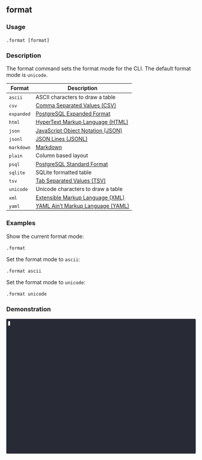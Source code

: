 ## format

### Usage

```text
.format [format]
```

### Description

The format command sets the format mode for the CLI. The default format mode is `unicode`.

| Format     | Description                                                                         |
|------------|-------------------------------------------------------------------------------------|
| `ascii`    | ASCII characters to draw a table                                                    |
| `csv`      | [Comma Separated Values (CSV)](https://www.ietf.org/rfc/rfc4180.txt)                |
| `expanded` | [PostgreSQL Expanded Format](https://www.postgresql.org/docs/current/app-psql.html) |
| `html`     | [HyperText Markup Language (HTML)](https://html.spec.whatwg.org/multipage/)         |
| `json`     | [JavaScript Object Notation (JSON)](https://datatracker.ietf.org/doc/html/rfc8259)  |
| `jsonl`    | [JSON Lines (JSONL)](https://jsonlines.org/)                                        |
| `markdown` | [Markdown](https://www.markdownguide.org/extended-syntax/#tables)                   |
| `plain`    | Column based layout                                                                 |
| `psql`     | [PostgreSQL Standard Format](https://www.postgresql.org/docs/current/app-psql.html) |
| `sqlite`   | SQLite formatted table                                                              |
| `tsv`      | [Tab Separated Values (TSV)](https://en.wikipedia.org/wiki/Tab-separated_values)    |
| `unicode`  | Unicode characters to draw a table                                                  |
| `xml`      | [Extensible Markup Language (XML)](https://www.w3.org/TR/xml11/)                    |
| `yaml`     | [YAML Ain’t Markup Language (YAML)](https://yaml.org/spec/1.2.2/)                   |

### Examples

Show the current format mode:

```text
.format
```

Set the format mode to `ascii`:

```text
.format ascii
```

Set the format mode to `unicode`:

```text
.format unicode
```

### Demonstration

![](./demo.gif)
